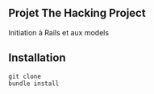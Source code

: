 ## Projet The Hacking Project
Initiation à Rails et aux models
## Installation
	git clone
	bundle install
